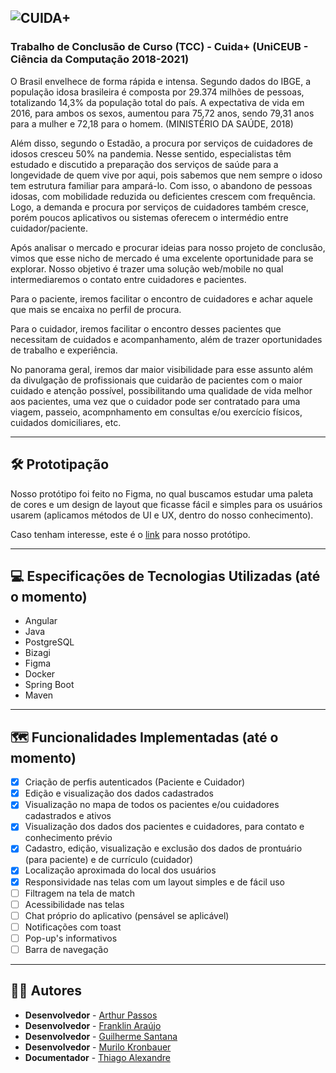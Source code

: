 ![CUIDA+](https://user-images.githubusercontent.com/51242246/145216583-79ee788c-60bf-4efa-9677-07cbc87d42a5.png)
---------------------------------------------------------------------------------------------------------------------------------------------------------------------------------
<h3><b>Trabalho de Conclusão de Curso (TCC) - Cuida+ (UniCEUB - Ciência da Computação 2018-2021)</h3></b>

O Brasil envelhece de forma rápida e intensa. Segundo dados do IBGE, a população idosa brasileira é composta por 29.374 milhões de pessoas, totalizando 14,3% da população total do país. A expectativa de vida em 2016, para ambos os sexos, aumentou para 75,72 anos, sendo 79,31 anos para a mulher e 72,18 para o homem. (MINISTÉRIO DA SAÚDE, 2018)

Além disso, segundo o Estadão, a procura por serviços de cuidadores de idosos cresceu 50% na pandemia. Nesse sentido, especialistas têm estudado e discutido a preparação dos serviços de saúde para a longevidade de quem vive por aqui, pois sabemos que nem sempre o idoso tem estrutura familiar para ampará-lo. Com isso, o abandono de pessoas idosas, com mobilidade reduzida ou deficientes crescem com frequência. Logo, a demanda e procura por serviços de cuidadores também cresce, porém poucos aplicativos ou sistemas oferecem o intermédio entre cuidador/paciente.

Após analisar o mercado e procurar ideias para nosso projeto de conclusão, vimos que esse nicho de mercado é uma excelente oportunidade para se explorar. Nosso objetivo é trazer uma solução web/mobile no qual intermediaremos o contato entre cuidadores e pacientes.

Para o paciente, iremos facilitar o encontro de cuidadores e achar aquele que mais se encaixa no perfil de procura.

Para o cuidador, iremos facilitar o encontro desses pacientes que necessitam de cuidados e acompanhamento, além de trazer oportunidades de trabalho e experiência.

No panorama geral, iremos dar maior visibilidade para esse assunto além da divulgação de profissionais que cuidarão de pacientes com o maior cuidado e atenção possível, possibilitando uma qualidade de vida melhor aos pacientes, uma vez que o cuidador pode ser contratado para uma viagem, passeio, acompnhamento em consultas e/ou exercício físicos, cuidados domiciliares, etc.

---------------------------------------------------------------------------------------------------------------------------------------------------------------------------------

## 🛠️ Prototipação

Nosso protótipo foi feito no Figma, no qual buscamos estudar uma paleta de cores e um design de layout que ficasse fácil e simples para os usuários usarem (aplicamos métodos de UI e UX, dentro do nosso conhecimento).

Caso tenham interesse, este é o [link](https://www.figma.com/file/J70VlmCGSKDzxA2s7To3ih/Cuida%2B-(Copy)?node-id=0%3A1) para nosso protótipo.

---------------------------------------------------------------------------------------------------------------------------------------------------------------------------------

## 💻 Especificações de Tecnologias Utilizadas (até o momento)

- Angular
- Java
- PostgreSQL
- Bizagi
- Figma
- Docker
- Spring Boot
- Maven

---------------------------------------------------------------------------------------------------------------------------------------------------------------------------------

## 🗺️ Funcionalidades Implementadas (até o momento)

- [x] Criação de perfis autenticados (Paciente e Cuidador)
- [x] Edição e visualização dos dados cadastrados
- [x] Visualização no mapa de todos os pacientes e/ou cuidadores cadastrados e ativos
- [x] Visualização dos dados dos pacientes e cuidadores, para contato e conhecimento prévio
- [x] Cadastro, edição, visualização e exclusão dos dados de prontuário (para paciente) e de currículo (cuidador)
- [x] Localização aproximada do local dos usuários
- [x] Responsividade nas telas com um layout simples e de fácil uso
- [ ] Filtragem na tela de match
- [ ] Acessibilidade nas telas
- [ ] Chat próprio do aplicativo (pensável se aplicável)
- [ ] Notificações com toast
- [ ] Pop-up's informativos
- [ ] Barra de navegação

---------------------------------------------------------------------------------------------------------------------------------------------------------------------------------

## 👨‍💻 Autores

* **Desenvolvedor** - [Arthur Passos](https://github.com/arthurpss)
* **Desenvolvedor** - [Franklin Araújo](https://github.com/franklinarauj)
* **Desenvolvedor** - [Guilherme Santana](https://github.com/guilhermersantana)
* **Desenvolvedor** - [Murilo Kronbauer](https://github.com/murilo-kronbauer)
* **Documentador** - [Thiago Alexandre](https://www.linkedin.com/in/thiago-alexandre-fernandes-silva-47536795/)
